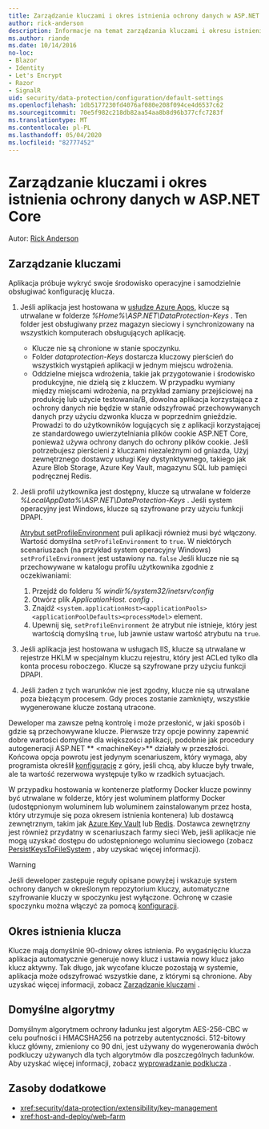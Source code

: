 ```yaml
---
title: Zarządzanie kluczami i okres istnienia ochrony danych w ASP.NET Core
author: rick-anderson
description: Informacje na temat zarządzania kluczami i okresu istnienia ochrony danych w programie ASP.NET Core.
ms.author: riande
ms.date: 10/14/2016
no-loc:
- Blazor
- Identity
- Let's Encrypt
- Razor
- SignalR
uid: security/data-protection/configuration/default-settings
ms.openlocfilehash: 1db5177230fd4076af080e208f094ce4d6537c62
ms.sourcegitcommit: 70e5f982c218db82aa54aa8b8d96b377cfc7283f
ms.translationtype: MT
ms.contentlocale: pl-PL
ms.lasthandoff: 05/04/2020
ms.locfileid: "82777452"
---
```

# <a name="data-protection-key-management-and-lifetime-in-aspnet-core"></a>Zarządzanie kluczami i okres istnienia ochrony danych w ASP.NET Core

Autor: [Rick Anderson](https://twitter.com/RickAndMSFT)

## <a name="key-management"></a>Zarządzanie kluczami

Aplikacja próbuje wykryć swoje środowisko operacyjne i samodzielnie obsługiwać konfigurację klucza.

1. Jeśli aplikacja jest hostowana w [usłudze Azure Apps](https://azure.microsoft.com/services/app-service/), klucze są utrwalane w folderze *%Home%\ASP.NET\DataProtection-Keys* . Ten folder jest obsługiwany przez magazyn sieciowy i synchronizowany na wszystkich komputerach obsługujących aplikację.
   * Klucze nie są chronione w stanie spoczynku.
   * Folder *dataprotection-Keys* dostarcza kluczowy pierścień do wszystkich wystąpień aplikacji w jednym miejscu wdrożenia.
   * Oddzielne miejsca wdrożenia, takie jak przygotowanie i środowisko produkcyjne, nie dzielą się z kluczem. W przypadku wymiany między miejscami wdrożenia, na przykład zamiany przejściowej na produkcję lub użycie testowania/B, dowolna aplikacja korzystająca z ochrony danych nie będzie w stanie odszyfrować przechowywanych danych przy użyciu dzwonka klucza w poprzednim gnieździe. Prowadzi to do użytkowników logujących się z aplikacji korzystającej ze standardowego uwierzytelniania plików cookie ASP.NET Core, ponieważ używa ochrony danych do ochrony plików cookie. Jeśli potrzebujesz pierścieni z kluczami niezależnymi od gniazda, Użyj zewnętrznego dostawcy usługi Key dystynktywnego, takiego jak Azure Blob Storage, Azure Key Vault, magazynu SQL lub pamięci podręcznej Redis.

1. Jeśli profil użytkownika jest dostępny, klucze są utrwalane w folderze *%LocalAppData%\ASP.NET\DataProtection-Keys* . Jeśli system operacyjny jest Windows, klucze są szyfrowane przy użyciu funkcji DPAPI.

   [Atrybut setProfileEnvironment](/iis/configuration/system.applicationhost/applicationpools/add/processmodel#configuration) puli aplikacji również musi być włączony. Wartość domyślna `setProfileEnvironment` to `true`. W niektórych scenariuszach (na przykład system operacyjny Windows) `setProfileEnvironment` jest ustawiony na. `false` Jeśli klucze nie są przechowywane w katalogu profilu użytkownika zgodnie z oczekiwaniami:

   1. Przejdź do folderu *% windir%/system32/inetsrv/config*
   1. Otwórz plik *ApplicationHost. config* .
   1. Znajdź `<system.applicationHost><applicationPools><applicationPoolDefaults><processModel>` element.
   1. Upewnij się, `setProfileEnvironment` że atrybut nie istnieje, który jest wartością domyślną `true`, lub jawnie ustaw wartość atrybutu na `true`.

1. Jeśli aplikacja jest hostowana w usługach IIS, klucze są utrwalane w rejestrze HKLM w specjalnym kluczu rejestru, który jest ACLed tylko dla konta procesu roboczego. Klucze są szyfrowane przy użyciu funkcji DPAPI.

1. Jeśli żaden z tych warunków nie jest zgodny, klucze nie są utrwalane poza bieżącym procesem. Gdy proces zostanie zamknięty, wszystkie wygenerowane klucze zostaną utracone.

Deweloper ma zawsze pełną kontrolę i może przesłonić, w jaki sposób i gdzie są przechowywane klucze. Pierwsze trzy opcje powinny zapewnić dobre wartości domyślne dla większości aplikacji, podobnie jak procedury autogeneracji ASP.NET ** \<machineKey>** działały w przeszłości. Końcowa opcja powrotu jest jedynym scenariuszem, który wymaga, aby programista określił [konfigurację](xref:security/data-protection/configuration/overview) z góry, jeśli chcą, aby klucze były trwałe, ale ta wartość rezerwowa występuje tylko w rzadkich sytuacjach.

W przypadku hostowania w kontenerze platformy Docker klucze powinny być utrwalane w folderze, który jest woluminem platformy Docker (udostępnionym woluminem lub woluminem zainstalowanym przez hosta, który utrzymuje się poza okresem istnienia kontenera) lub dostawcą zewnętrznym, takim jak [Azure Key Vault](https://azure.microsoft.com/services/key-vault/) lub [Redis](https://redis.io/). Dostawca zewnętrzny jest również przydatny w scenariuszach farmy sieci Web, jeśli aplikacje nie mogą uzyskać dostępu do udostępnionego woluminu sieciowego (zobacz [PersistKeysToFileSystem](xref:security/data-protection/configuration/overview#persistkeystofilesystem) , aby uzyskać więcej informacji).

> [!WARNING]
> Jeśli deweloper zastępuje reguły opisane powyżej i wskazuje system ochrony danych w określonym repozytorium kluczy, automatyczne szyfrowanie kluczy w spoczynku jest wyłączone. Ochronę w czasie spoczynku można włączyć za pomocą [konfiguracji](xref:security/data-protection/configuration/overview).

## <a name="key-lifetime"></a>Okres istnienia klucza

Klucze mają domyślnie 90-dniowy okres istnienia. Po wygaśnięciu klucza aplikacja automatycznie generuje nowy klucz i ustawia nowy klucz jako klucz aktywny. Tak długo, jak wycofane klucze pozostają w systemie, aplikacja może odszyfrować wszystkie dane, z którymi są chronione. Aby uzyskać więcej informacji, zobacz [Zarządzanie kluczami](xref:security/data-protection/implementation/key-management#key-expiration-and-rolling) .

## <a name="default-algorithms"></a>Domyślne algorytmy

Domyślnym algorytmem ochrony ładunku jest algorytm AES-256-CBC w celu poufności i HMACSHA256 na potrzeby autentyczności. 512-bitowy klucz główny, zmieniony co 90 dni, jest używany do wygenerowania dwóch podkluczy używanych dla tych algorytmów dla poszczególnych ładunków. Aby uzyskać więcej informacji, zobacz [wyprowadzanie podklucza](xref:security/data-protection/implementation/subkeyderivation#additional-authenticated-data-and-subkey-derivation) .

## <a name="additional-resources"></a>Zasoby dodatkowe

* <xref:security/data-protection/extensibility/key-management>
* <xref:host-and-deploy/web-farm>
